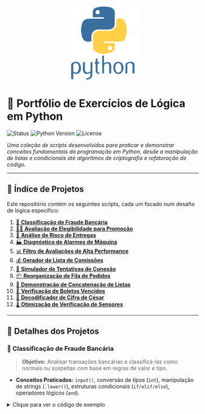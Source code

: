 
<div align="center">
  <img src="https://raw.githubusercontent.com/devicons/devicon/master/icons/python/python-original-wordmark.svg" alt="Python Logo" width="200"/>
</div>

# 🐍 Portfólio de Exercícios de Lógica em Python

![Status](https://img.shields.io/badge/status-Concluído-green.svg)
![Python Version](https://img.shields.io/badge/python-3.9+-blue.svg)
![License](https://img.shields.io/badge/license-MIT-lightgrey.svg)

*Uma coleção de scripts desenvolvidos para praticar e demonstrar conceitos fundamentais da programação em Python, desde a manipulação de listas e condicionais até algoritmos de criptografia e refatoração de código.*

---

## 📜 Índice de Projetos

Este repositório contém os seguintes scripts, cada um focado num desafio de lógica específico:

1.  [🏦 **Classificação de Fraude Bancária**](#-classificacao-de-fraude-bancaria)
2.  [👨‍💼 **Avaliação de Elegibilidade para Promoção**](#-avaliacao-de-elegibilidade-para-promocao)
3.  [🚚 **Análise de Risco de Entregas**](#-analise-de-risco-de-entregas)
4.  [🏭 **Diagnóstico de Alarmes de Máquina**](#-diagnostico-de-alarmes-de-maquina)
5.  [📊 **Filtro de Avaliações de Alta Performance**](#-filtro-de-avaliacoes-de-alta-performance)
6.  [💰 **Gerador de Lista de Comissões**](#-gerador-de-lista-de-comissoes)
7.  [📡 **Simulador de Tentativas de Conexão**](#-simulador-de-tentativas-de-conexao)
8.  [📦 **Reorganização de Fila de Pedidos**](#-reorganizacao-de-fila-de-pedidos)
9.  [🍎 **Demonstração de Concatenação de Listas**](#-demonstracao-de-concatenacao-de-listas)
10. [🧾 **Verificação de Boletos Vencidos**](#-verificacao-de-boletos-vencidos)
11. [🔐 **Decodificador de Cifra de César**](#-decodificador-de-cifra-de-cesar)
12. [🌡️ **Otimização de Verificação de Sensores**](#-otimizacao-de-verificacao-de-sensores)

---

## 🚀 Detalhes dos Projetos

### 🏦 Classificação de Fraude Bancária
> **Objetivo:** Analisar transações bancárias e classificá-las como normais ou suspeitas com base em regras de valor e tipo.
* **Conceitos Praticados:** `input()`, conversão de tipos (`int`), manipulação de strings (`.lower()`), estruturas condicionais (`if/elif/else`), operadores lógicos (`and`).

<details>
<summary>Clique para ver o código de exemplo</summary>

```python
limite_da_transferencia = 1000 * ANO_2_DIGITOS
valor_transacao = int(input("Digite o valor da transação:\n"))
tipo_transacao = input("\nTipo de Transação (Pix, Transferencia, Saque)").lower()

if valor_transacao > limite_da_transferencia and tipo_transacao == "transferencia":
    print("\nALERTA!!! Verificar origem da transferência.")
elif tipo_transacao == "saque":
    print("\nAlerta!! Confirmar com o cliente.")
````

\</details\>

### 👨‍💼 Avaliação de Elegibilidade para Promoção

> **Objetivo:** Avaliar se um funcionário é elegível para promoção com base em tempo de empresa e nota de avaliação.

  * **Conceitos Praticados:** Variáveis, operadores lógicos (`and`), condicionais simples.

### 🚚 Análise de Risco de Entregas

> **Objetivo:** Avaliar o risco de atraso de uma entrega com base em distância, clima e zona, demonstrando a precedência de operadores.

  * **Conceitos Praticados:** Precedência de operadores (`and` vs `or`), condicionais complexas.

### 🏭 Diagnóstico de Alarmes de Máquina

> **Objetivo:** Simular um sistema de alarme que analisa um código de falha e uma temperatura para determinar a ação corretiva.

  * **Conceitos Praticados:** `if/elif/else` em cadeia, comparações compostas (`45 <= temperatura < 55`).

### 📊 Filtro de Avaliações de Alta Performance

> **Objetivo:** Analisar uma lista de notas, filtrar as que estão acima de um limiar e exibir uma lista numerada.

  * **Conceitos Praticados:** Laços (`for`), manipulação de listas, uso de um contador manual, condicionais dentro de laços.

### 💰 Gerador de Lista de Comissões

> **Objetivo:** Criar uma lista de valores numéricos com um incremento constante até um teto definido.

  * **Conceitos Praticados:** Função `range(start, stop, step)`, conversão de `range` para `list`.

### 📡 Simulador de Tentativas de Conexão

> **Objetivo:** Simular um processo de conexão que tenta um número limitado de vezes, parando em caso de sucesso ou ao atingir o limite.

  * **Conceitos Praticados:** Laços (`while`), uso do `break`, e a cláusula `else` em laços para tratar falhas.

### 📦 Reorganização de Fila de Pedidos

> **Objetivo:** Simular a reorganização de uma fila de pedidos, demonstrando a inserção e substituição de itens numa lista.

  * **Conceitos Praticados:** Métodos de lista (`.insert()`, `.index()`), atribuição por índice, verificação com `in`.

### 🍎 Demonstração de Concatenação de Listas

> **Objetivo:** Demonstrar como combinar múltiplas listas para formar uma única lista agregada.

  * **Conceitos Praticados:** Concatenação de listas com o operador `+`, função `len()`.

### 🧾 Verificação de Boletos Vencidos

> **Objetivo:** Analisar uma lista de datas de vencimento e classificar cada boleto com base numa data de referência.

  * **Conceitos Praticados:** Comparação de strings (formato AAAA-MM-DD), `enumerate(lista, start=1)`, contadores, `if/elif/else`.

### 🔐 Decodificador de Cifra de César

> **Objetivo:** Decifrar uma mensagem encriptada com regras específicas, incluindo o cálculo da chave e a decifragem condicional por tamanho de palavra.

  * **Conceitos Praticados:** Algoritmos, manipulação de strings sem `split()`, funções `ord()` e `chr()`, lógica de "wrap-around" do alfabeto.

\<details\>
\<summary\>Clique para ver o código de exemplo\</summary\>

```python
chave = texto_cifrado.count('D') + texto_cifrado.count('d') + texto_cifrado.count('W')

if len(palavra_atual) > 3:
    for letra in palavra_atual:
        novo_codigo = ord(letra) - chave
        if letra.islower():
            if novo_codigo < ord('a'): novo_codigo += 26
        elif letra.isupper():
            if novo_codigo < ord('A'): novo_codigo += 26
        palavra_decifrada += chr(novo_codigo)
```

\</details\>

### 🌡️ Otimização de Verificação de Sensores

> **Objetivo:** Refatorar um código repetitivo para verificar a temperatura de múltiplos sensores usando uma única lista e um laço.

  * **Conceitos Praticados:** Refatoração, princípio DRY (Don't Repeat Yourself), `enumerate()`.

-----

## 🛠️ Como Executar os Scripts

Cada exercício está documentado no código-fonte e pode ser executado individualmente.

1.  **Pré-requisitos:**

      * Certifique-se de que tem o **Python 3** instalado.
      * Instale as bibliotecas externas necessárias (usadas em alguns scripts) com o comando:
        ```bash
        pip3 install tabulate
        ```

2.  **Execução:**

      * Copie o código de um exercício para um ficheiro `.py` (ex: `exercicio_fraude.py`).
      * Execute o ficheiro a partir do seu terminal:
        ```bash
        python3 exercicio_fraude.py
        ```

-----

<!-- end list -->

```

---

